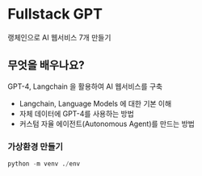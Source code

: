 # Fullstack GPT

랭체인으로 AI 웹서비스 7개 만들기

## 무엇을 배우나요?

GPT-4, Langchain 을 활용하여 AI 웹서비스를 구축

- Langchain, Language Models 에 대한 기본 이해
- 자체 데이터에 GPT-4를 사용하는 방법
- 커스텀 자율 에이전트(Autonomous Agent)를 만드는 방법

### 가상환경 만들기

```python
python -m venv ./env
```